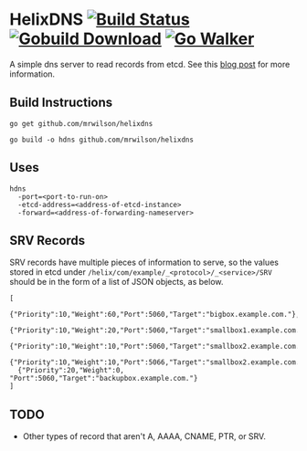 # HelixDNS [![Build Status](https://travis-ci.org/mrwilson/helixdns.png?branch=master)](https://travis-ci.org/mrwilson/helixdns) [![Gobuild Download](http://gobuild.io/badge/github.com/mrwilson/helixdns/download.png)](http://gobuild.io/github.com/mrwilson/helixdns) [![Go Walker](http://gowalker.org/api/v1/badge)](https://gowalker.org/github.com/mrwilson/helixdns)

  A simple dns server to read records from etcd. See this [blog post](http://probablyfine.co.uk/2014/03/02/serving-dns-records-from-etcd/) for more information.

## Build Instructions

    go get github.com/mrwilson/helixdns

    go build -o hdns github.com/mrwilson/helixdns

## Uses

    hdns
      -port=<port-to-run-on>
      -etcd-address=<address-of-etcd-instance>
      -forward=<address-of-forwarding-nameserver>

## SRV Records

  SRV records have multiple pieces of information to serve, so the values stored in etcd under `/helix/com/example/_<protocol>/_<service>/SRV` should be in the form of a list of JSON objects, as below.

    [
      {"Priority":10,"Weight":60,"Port":5060,"Target":"bigbox.example.com."},
      {"Priority":10,"Weight":20,"Port":5060,"Target":"smallbox1.example.com."},
      {"Priority":10,"Weight":10,"Port":5060,"Target":"smallbox2.example.com."},
      {"Priority":10,"Weight":10,"Port":5066,"Target":"smallbox2.example.com."},
      {"Priority":20,"Weight":0, "Port":5060,"Target":"backupbox.example.com."}
    ]

## TODO

 * Other types of record that aren't A, AAAA, CNAME, PTR, or SRV.
